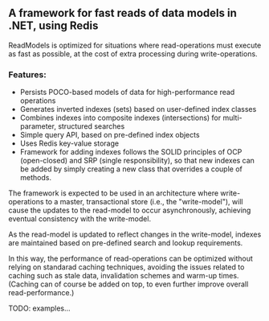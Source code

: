 ## A framework for fast reads of data models in .NET, using Redis

ReadModels is optimized for situations where read-operations must execute as fast as possible, 
at the cost of extra processing during write-operations. 

### Features:
	
 - Persists POCO-based models of data for high-performance read operations
 - Generates inverted indexes (sets) based on user-defined index classes
 - Combines indexes into composite indexes (intersections) for multi-parameter, structured searches
 - Simple query API, based on pre-defined index objects
 - Uses Redis key-value storage
 - Framework for adding indexes follows the SOLID principles of OCP (open-closed) and SRP (single responsibility), so that new indexes can be added by simply creating a new class that overrides a couple of methods.
 
The framework is expected to be used in an architecture where write-operations to a master, transactional store (i.e., the "write-model"), will cause the updates to the read-model 
to occur asynchronously, achieving eventual consistency with the write-model.

As the read-model is updated to reflect changes in the write-model, indexes are maintained based on pre-defined search and lookup requirements.

In this way, the performance of read-operations can be optimized without relying on standarad caching techniques, avoiding the issues related to caching such as stale data, invalidation schemes and warm-up times. (Caching can of course be added on top, to even further improve overall read-performance.) 


TODO: examples...